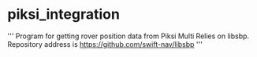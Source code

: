 # piksi_integration
'''
Program for getting rover position data from Piksi Multi
Relies on libsbp. Repository address is https://github.com/swift-nav/libsbp
'''
